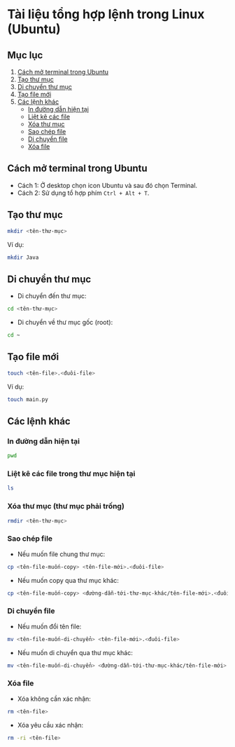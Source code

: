 # Tài liệu tổng hợp lệnh trong Linux (Ubuntu)

## Mục lục
1. [Cách mở terminal trong Ubuntu](#cách-mở-terminal-trong-ubuntu)
2. [Tạo thư mục](#tạo-thư-mục)
3. [Di chuyển thư mục](#di-chuyển-thư-mục)
4. [Tạo file mới](#tạo-file-mới)
5. [Các lệnh khác](#các-lệnh-khác)
    - [In đường dẫn hiện tại](#in-đường-dẫn-hiện-tại)
    - [Liệt kê các file](#liệt-kê-các-file)
    - [Xóa thư mục](#xóa-thư-mục)
    - [Sao chép file](#sao-chép-file)
    - [Di chuyển file](#di-chuyển-file)
    - [Xóa file](#xóa-file)

## Cách mở terminal trong Ubuntu
- Cách 1: Ở desktop chọn icon Ubuntu và sau đó chọn Terminal.
- Cách 2: Sử dụng tổ hợp phím `Ctrl + Alt + T`.

## Tạo thư mục
```bash
mkdir <tên-thư-mục>
```
Ví dụ:
```bash
mkdir Java
```

## Di chuyển thư mục
- Di chuyển đến thư mục:
```bash
cd <tên-thư-mục>
```
- Di chuyển về thư mục gốc (root):
```bash
cd ~
```

## Tạo file mới
```bash
touch <tên-file>.<đuôi-file>
```
Ví dụ:
```bash
touch main.py
```

## Các lệnh khác

### In đường dẫn hiện tại
```bash
pwd
```

### Liệt kê các file trong thư mục hiện tại
```bash
ls
```

### Xóa thư mục (thư mục phải trống)
```bash
rmdir <tên-thư-mục>
```

### Sao chép file
- Nếu muốn file chung thư mục:
```bash
cp <tên-file-muốn-copy> <tên-file-mới>.<đuôi-file>
```
- Nếu muốn copy qua thư mục khác:
```bash
cp <tên-file-muốn-copy> <đường-dẫn-tới-thư-mục-khác/tên-file-mới>.<đuôi-file>
```

### Di chuyển file
- Nếu muốn đổi tên file:
```bash
mv <tên-file-muốn-di-chuyển> <tên-file-mới>.<đuôi-file>
```
- Nếu muốn di chuyển qua thư mục khác:
```bash
mv <tên-file-muốn-di-chuyển> <đường-dẫn-tới-thư-mục-khác/tên-file-mới>.<đuôi-file>
```

### Xóa file
- Xóa không cần xác nhận:
```bash
rm <tên-file>
```
- Xóa yêu cầu xác nhận:
```bash
rm -ri <tên-file>
```
